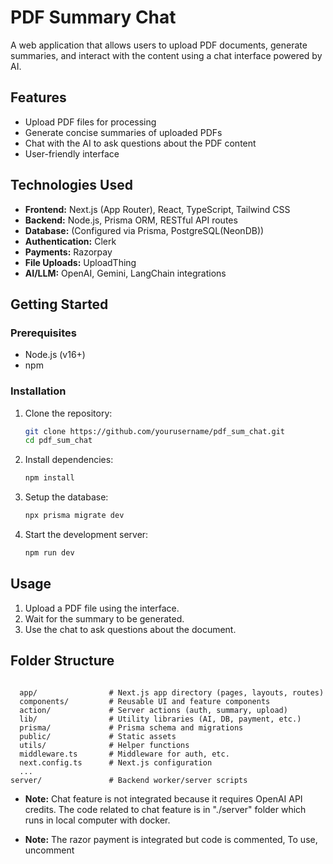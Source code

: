 # PDF Summary Chat

A web application that allows users to upload PDF documents, generate summaries, and interact with the content using a chat interface powered by AI.


## Features

- Upload PDF files for processing
- Generate concise summaries of uploaded PDFs
- Chat with the AI to ask questions about the PDF content
- User-friendly interface

## Technologies Used

- **Frontend:** Next.js (App Router), React, TypeScript, Tailwind CSS
- **Backend:** Node.js, Prisma ORM, RESTful API routes
- **Database:** (Configured via Prisma, PostgreSQL(NeonDB))
- **Authentication:** Clerk
- **Payments:** Razorpay
- **File Uploads:** UploadThing
- **AI/LLM:** OpenAI, Gemini, LangChain integrations

## Getting Started

### Prerequisites

- Node.js (v16+)
- npm

### Installation

1. Clone the repository:
    ```bash
    git clone https://github.com/yourusername/pdf_sum_chat.git
    cd pdf_sum_chat
    ```
2. Install dependencies:
    ```bash
    npm install
    ```
3. Setup the database:
    ```bash
    npx prisma migrate dev
    ```

4. Start the development server:
    ```bash
    npm run dev
    ```


## Usage

1. Upload a PDF file using the interface.
2. Wait for the summary to be generated.
3. Use the chat to ask questions about the document.

## Folder Structure

```

  app/                # Next.js app directory (pages, layouts, routes)
  components/         # Reusable UI and feature components
  action/             # Server actions (auth, summary, upload)
  lib/                # Utility libraries (AI, DB, payment, etc.)
  prisma/             # Prisma schema and migrations
  public/             # Static assets
  utils/              # Helper functions
  middleware.ts       # Middleware for auth, etc.
  next.config.ts      # Next.js configuration
  ...
server/               # Backend worker/server scripts
```

- **Note:** Chat feature is not integrated because it requires OpenAI API credits. The code related to chat feature is in "./server" folder which runs in local computer with docker.

- **Note:** The razor payment is integrated but code is commented, To use, uncomment 



